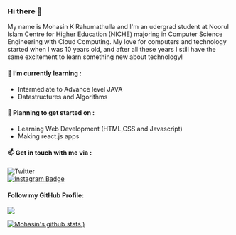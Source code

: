 ### Hi there 👋

<!--
**MohasinKR/MohasinKR** is a ✨ _special_ ✨ repository because its `README.md` (this file) appears on your GitHub profile.

Here are some ideas to get you started:

- 🔭 I’m currently working on ...
- 🌱 I’m currently learning ...
- 👯 I’m looking to collaborate on ...
- 🤔 I’m looking for help with ...
- 💬 Ask me about ...
- 📫 How to reach me: ...
- 😄 Pronouns: ...
- ⚡ Fun fact: ...
-->

My name is Mohasin K Rahumathulla and I'm an udergrad student at Noorul Islam Centre for Higher Education (NICHE) majoring in Computer Science Engineering with Cloud Computing.
My love for computers and technology started when I was 10 years old, and after all these years I still have the same excitement to learn something new about technology!
#### 🌱 I’m currently learning : 
- Intermediate to Advance level JAVA
- Datastructures and Algorithms

#### 📝 Planning to get started on :
- Learning Web Development (HTML,CSS and Javascript)
- Making react.js apps

#### :mailbox: Get in touch with me via : 
![Twitter](https://img.shields.io/twitter/follow/ediblehazard?style=social)<br>
[![Instagram Badge](https://img.shields.io/badge/-poison.smoke-purple?style=flat-square&logo=instagram&logoColor=white&link=https://instagram.com/poison.smoke/)](https://www.instagram.com/poison.smoke/)

#### Follow my GitHub Profile:
![](https://img.shields.io/github/followers/MohasinKR?style=social)

[![Mohasin's github stats](https://github-readme-stats.vercel.app/api?username=MohasinKR&theme=tokyonight&count_private=true)
)](https://github.com/mohasinkr)

